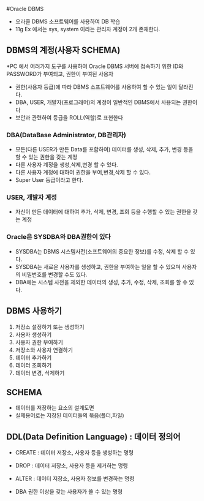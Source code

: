 #Oracle DBMS
* 오라클 DBMS 소프트웨어를 사용하여 DB 학습
* 11g Ex 에서는 sys, system 이라는 관리자
계정이 2개 존재한다.

## DBMS의 계정(사용자 SCHEMA)
*PC 에서 여러가지 도구를 사용하여 Oracle DBMS
서버에 접속하기 위한 ID와 PASSWORD가 부여되고,
권한이 부여된 사용자 
* 권한(사용자 등급)에 따라 DBMS 소프트웨어를 사용하여
할 수 있는 일이 달라진다.
* DBA, USER, 개발자(프로그래머)의 계정이 
일반적인 DBMS에서 사용되는 권한이다 
* 보안과 관련하여 등급을 ROLL(역할)로 표현한다 

### DBA(DataBase Administrator, DB관리자)
* 모든(다른 USER가 만든 Data를 포함하여) 
데이터를 생성, 삭제, 추가, 변경 등을 할 수
있는 권한을 갖는 계정 
* 다른 사용자 계정을 생성,삭제,변경 할 수 있다.
* 다른 사용자 계정에 대하여 권한을 부여,변경,삭제 할 수 있다.
* Super User 등급이라고 한다.

### USER, 개발자 계정 
* 자신이 만든 데이터에 대하여 추가, 삭제, 변경, 
조회 등을 수행할 수 있는 권한을 갖는 계정 

### Oracle은 SYSDBA와 DBA권한이 있다
* SYSDBA는 DBMS 시스템사전(소프트웨어의 중요한 정보)를 수정, 삭제 할 수 있다.
* SYSDBA는 새로운 사용자를 생성하고, 권한을 부여하는 일을 할 수 있으며
	사용자의 비밀번호를 변경할 수도 있다.
* DBA에는 시스템 사전을 제외한 데이터의 생성, 추가, 수정, 삭제, 조회를 할 수 있다.

## DBMS 사용하기 
1. 저장소 설정하기 또는 생성하기
2. 사용자 생성하기 
3. 사용자 권한 부여하기
4. 저장소와 사용자 연결하기 
5. 데이터 추가하기 
6. 데이터 조회하기 
7. 데이터 변경, 삭제하기 

## SCHEMA
* 데이터를 저장하는 요소의 설계도면 
* 실제용어로는 저장된 데이터들의 묶음(폴더,파일)

## DDL(Data Definition Language) : 데이터 정의어
* CREATE : 데이터 저장소, 사용자 등을 생성하는 명령
* DROP : 데이터 저장소, 사용자 등을 제거하는 명령
* ALTER : 데이터 저장소, 사용자 정보를 변경하는 명령

* DBA 권한 이상을 갖는 사용자가 쓸 수 있는 명령
